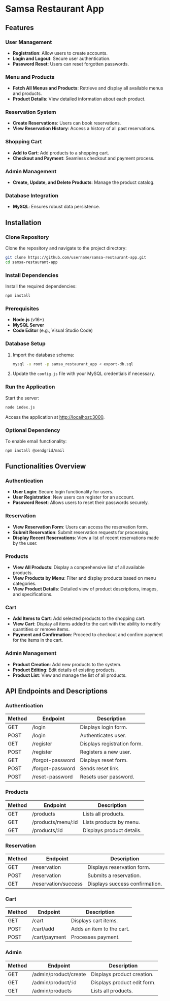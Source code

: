 # Samsa Restaurant App

## Features

### User Management
- **Registration**: Allow users to create accounts.
- **Login and Logout**: Secure user authentication.
- **Password Reset**: Users can reset forgotten passwords.

### Menu and Products
- **Fetch All Menus and Products**: Retrieve and display all available menus and products.
- **Product Details**: View detailed information about each product.

### Reservation System
- **Create Reservations**: Users can book reservations.
- **View Reservation History**: Access a history of all past reservations.

### Shopping Cart
- **Add to Cart**: Add products to a shopping cart.
- **Checkout and Payment**: Seamless checkout and payment process.

### Admin Management
- **Create, Update, and Delete Products**: Manage the product catalog.

### Database Integration
- **MySQL**: Ensures robust data persistence.

## Installation

### Clone Repository
Clone the repository and navigate to the project directory:

```bash
git clone https://github.com/username/samsa-restaurant-app.git
cd samsa-restaurant-app
```

### Install Dependencies
Install the required dependencies:

```bash
npm install
```

### Prerequisites
- **Node.js** (v16+)
- **MySQL Server**
- **Code Editor** (e.g., Visual Studio Code)

### Database Setup
1. Import the database schema:

   ```bash
   mysql -u root -p samsa_restaurant_app < export-db.sql
   ```

2. Update the `config.js` file with your MySQL credentials if necessary.

### Run the Application
Start the server:

```bash
node index.js
```

Access the application at [http://localhost:3000](http://localhost:3000).

### Optional Dependency
To enable email functionality:

```bash
npm install @sendgrid/mail
```

## Functionalities Overview

### Authentication
- **User Login**: Secure login functionality for users.
- **User Registration**: New users can register for an account.
- **Password Reset**: Allows users to reset their passwords securely.

### Reservation
- **View Reservation Form**: Users can access the reservation form.
- **Submit Reservation**: Submit reservation requests for processing.
- **Display Recent Reservations**: View a list of recent reservations made by the user.

### Products
- **View All Products**: Display a comprehensive list of all available products.
- **View Products by Menu**: Filter and display products based on menu categories.
- **View Product Details**: Detailed view of product descriptions, images, and specifications.

### Cart
- **Add Items to Cart**: Add selected products to the shopping cart.
- **View Cart**: Display all items added to the cart with the ability to modify quantities or remove items.
- **Payment and Confirmation**: Proceed to checkout and confirm payment for the items in the cart.

### Admin Management
- **Product Creation**: Add new products to the system.
- **Product Editing**: Edit details of existing products.
- **Product List**: View and manage the list of all products.

## API Endpoints and Descriptions

### Authentication
| Method | Endpoint           | Description                   |
|--------|--------------------|-------------------------------|
| GET    | /login             | Displays login form.          |
| POST   | /login             | Authenticates user.           |
| GET    | /register          | Displays registration form.   |
| POST   | /register          | Registers a new user.         |
| GET    | /forgot-password   | Displays reset form.          |
| POST   | /forgot-password   | Sends reset link.             |
| POST   | /reset-password    | Resets user password.         |

### Products
| Method | Endpoint               | Description                   |
|--------|------------------------|-------------------------------|
| GET    | /products              | Lists all products.           |
| GET    | /products/menu/:id     | Lists products by menu.       |
| GET    | /products/:id          | Displays product details.     |

### Reservation
| Method | Endpoint                 | Description                   |
|--------|--------------------------|-------------------------------|
| GET    | /reservation             | Displays reservation form.    |
| POST   | /reservation             | Submits a reservation.        |
| GET    | /reservation/success     | Displays success confirmation.|

### Cart
| Method | Endpoint       | Description                   |
|--------|----------------|-------------------------------|
| GET    | /cart          | Displays cart items.          |
| POST   | /cart/add      | Adds an item to the cart.     |
| POST   | /cart/payment  | Processes payment.            |

### Admin
| Method | Endpoint                 | Description                   |
|--------|--------------------------|-------------------------------|
| GET    | /admin/product/create    | Displays product creation.    |
| GET    | /admin/product/:id       | Displays product edit form.   |
| GET    | /admin/products          | Lists all products.           |
